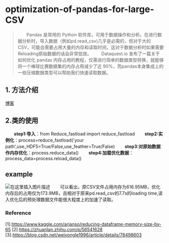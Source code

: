 # optimization-of-pandas-for-large-CSV
>&#160; &#160; &#160; &#160;Pandas 是常用的 Python 软件库，可用于数据操作和分析。在进行数据分析时，导入数据（例如pd.read_csv)几乎是必需的，但对于大的CSV，可能会需要占用大量的内存和读取时间，这对于数据分析时如果需要Reloading原始数据的话会非常低效。
>&#160; &#160; &#160; &#160;Dataquest.io 发布了一篇关于如何优化 pandas 内存占用的教程，仅需进行简单的数据类型转换，就能够将一个棒球比赛数据集的内存占用减少了近 90%，而pandas本身集成上的一些压缩数据类型可以帮助我们快速读取数据。


## 1. 方法介绍
[博客](https://blog.csdn.net/wlx19970505/article/details/102920112)

## 2.类的使用

&#160; &#160; &#160; &#160;**step1:导入**：from Reduce_fastload import reduce_fastload
&#160; &#160; &#160; &#160;**step2:实例化**：process=reduce_fastload('your path',use_HDF5=True/False,use_feather=True/False)
&#160; &#160; &#160; &#160;**step3:对原始数据作内存优化**：process.reduce_data()
&#160; &#160; &#160; &#160;**step4:加载优化数据**：process_data=process.reload_data()

## example

![在这里插入图片描述](https://img-blog.csdnimg.cn/20191105195459124.png?x-oss-process=image/watermark,type_ZmFuZ3poZW5naGVpdGk,shadow_10,text_aHR0cHM6Ly9ibG9nLmNzZG4ubmV0L3dseDE5OTcwNTA1,size_16,color_FFFFFF,t_70#pic_center)
&#160; &#160; &#160; &#160;可以看出，原CSV文件占用内存为616.95MB，优化内存后的占用仅为173.9MB，且相对于原来pd.read_csv的7.7s的loading time,读入优化后的预处理数据文件能很大程度上的加速了读取。


### Reference 
[1].https://www.kaggle.com/arjanso/reducing-dataframe-memory-size-by-65
[2].https://zhuanlan.zhihu.com/p/56541628
[3].https://blog.csdn.net/weiyongle1996/article/details/78498603
